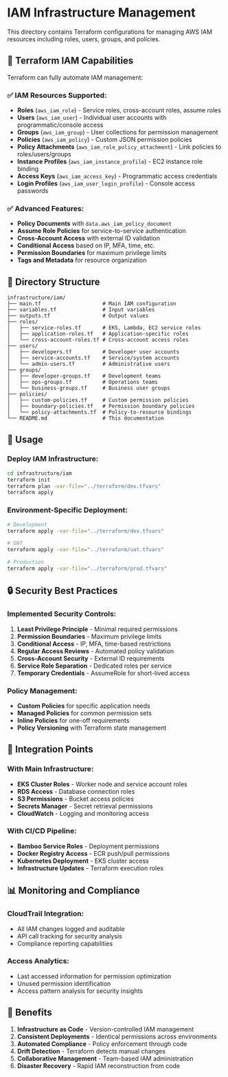 # IAM Infrastructure Management

This directory contains Terraform configurations for managing AWS IAM resources including roles, users, groups, and policies.

## 🔧 **Terraform IAM Capabilities**

Terraform can fully automate IAM management:

### ✅ **IAM Resources Supported:**
- **Roles** (`aws_iam_role`) - Service roles, cross-account roles, assume roles
- **Users** (`aws_iam_user`) - Individual user accounts with programmatic/console access
- **Groups** (`aws_iam_group`) - User collections for permission management
- **Policies** (`aws_iam_policy`) - Custom JSON permission policies
- **Policy Attachments** (`aws_iam_role_policy_attachment`) - Link policies to roles/users/groups
- **Instance Profiles** (`aws_iam_instance_profile`) - EC2 instance role binding
- **Access Keys** (`aws_iam_access_key`) - Programmatic access credentials
- **Login Profiles** (`aws_iam_user_login_profile`) - Console access passwords

### ✅ **Advanced Features:**
- **Policy Documents** with `data.aws_iam_policy_document`
- **Assume Role Policies** for service-to-service authentication
- **Cross-Account Access** with external ID validation
- **Conditional Access** based on IP, MFA, time, etc.
- **Permission Boundaries** for maximum privilege limits
- **Tags and Metadata** for resource organization

## 📁 **Directory Structure**

```
infrastructure/iam/
├── main.tf                    # Main IAM configuration
├── variables.tf               # Input variables
├── outputs.tf                 # Output values
├── roles/
│   ├── service-roles.tf       # EKS, Lambda, EC2 service roles
│   ├── application-roles.tf   # Application-specific roles
│   └── cross-account-roles.tf # Cross-account access roles
├── users/
│   ├── developers.tf          # Developer user accounts
│   ├── service-accounts.tf    # Service/system accounts
│   └── admin-users.tf         # Administrative users
├── groups/
│   ├── developer-groups.tf    # Development teams
│   ├── ops-groups.tf          # Operations teams
│   └── business-groups.tf     # Business user groups
├── policies/
│   ├── custom-policies.tf     # Custom permission policies
│   ├── boundary-policies.tf   # Permission boundary policies
│   └── policy-attachments.tf  # Policy-to-resource bindings
└── README.md                  # This documentation
```

## 🚀 **Usage**

### **Deploy IAM Infrastructure:**
```bash
cd infrastructure/iam
terraform init
terraform plan -var-file="../terraform/dev.tfvars"
terraform apply
```

### **Environment-Specific Deployment:**
```bash
# Development
terraform apply -var-file="../terraform/dev.tfvars"

# UAT
terraform apply -var-file="../terraform/uat.tfvars"

# Production
terraform apply -var-file="../terraform/prod.tfvars"
```

## 🔒 **Security Best Practices**

### **Implemented Security Controls:**
1. **Least Privilege Principle** - Minimal required permissions
2. **Permission Boundaries** - Maximum privilege limits
3. **Conditional Access** - IP, MFA, time-based restrictions
4. **Regular Access Reviews** - Automated policy validation
5. **Cross-Account Security** - External ID requirements
6. **Service Role Separation** - Dedicated roles per service
7. **Temporary Credentials** - AssumeRole for short-lived access

### **Policy Management:**
- **Custom Policies** for specific application needs
- **Managed Policies** for common permission sets
- **Inline Policies** for one-off requirements
- **Policy Versioning** with Terraform state management

## 🔧 **Integration Points**

### **With Main Infrastructure:**
- **EKS Cluster Roles** - Worker node and service account roles
- **RDS Access** - Database connection roles
- **S3 Permissions** - Bucket access policies
- **Secrets Manager** - Secret retrieval permissions
- **CloudWatch** - Logging and monitoring access

### **With CI/CD Pipeline:**
- **Bamboo Service Roles** - Deployment permissions
- **Docker Registry Access** - ECR push/pull permissions
- **Kubernetes Deployment** - EKS cluster access
- **Infrastructure Updates** - Terraform execution roles

## 📊 **Monitoring and Compliance**

### **CloudTrail Integration:**
- All IAM changes logged and auditable
- API call tracking for security analysis
- Compliance reporting capabilities

### **Access Analytics:**
- Last accessed information for permission optimization
- Unused permission identification
- Access pattern analysis for security insights

## 🎯 **Benefits**

1. **Infrastructure as Code** - Version-controlled IAM management
2. **Consistent Deployments** - Identical permissions across environments
3. **Automated Compliance** - Policy enforcement through code
4. **Drift Detection** - Terraform detects manual changes
5. **Collaborative Management** - Team-based IAM administration
6. **Disaster Recovery** - Rapid IAM reconstruction from code
